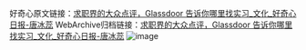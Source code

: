 好奇心原文链接：[求职界的大众点评，Glassdoor 告诉你哪里找实习_文化_好奇心日报-唐冰蕊](https://www.qdaily.com/articles/6830.html)
WebArchive归档链接：[求职界的大众点评，Glassdoor 告诉你哪里找实习_文化_好奇心日报-唐冰蕊](http://web.archive.org/web/20190623171431/https://www.qdaily.com/articles/6830.html)
![image](http://ww3.sinaimg.cn/large/007d5XDply1g3wb6ug5x6j30u03zfhcg)